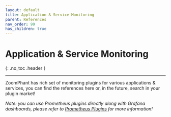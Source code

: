 ```yaml
---
layout: default
title: Application & Service Monitoring
parent: References
nav_order: 99
has_children: true
---
```


# Application & Service Monitoring

{: .no_toc .header }

----

ZoomPhant has rich set of monitoring plugins for various applications & services, you can find the references here or, in the future, search in your plugin market!

*Note: you can use Prometheus plugins directly along with Grafana dashboards, please refer to [Prometheus Plugins](../04_prometheus)  for more information!*